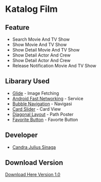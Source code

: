 # Katalog Film

## Feature
* Search Movie And TV Show
* Show Movie And TV Show
* Show Detail Movie And TV Show
* Show Detail Actor And Crew
* Show Detail Actor And Crew
* Release Notification Movie And TV Show


## Libarary Used
* [Glide](https://github.com/bumptech/glide) - Image Fetching
* [Android Fast Networking](https://github.com/amitshekhariitbhu/Fast-Android-Networking) - Service
* [Bubble Navigation](https://github.com/gauravk95/bubble-navigation) - Navigasi
* [Card Slider](https://github.com/Ramotion/cardslider-android) - Card View
* [Diagonal Layout](https://github.com/florent37/DiagonalLayout) - Path Poster
* [Favorite Button](https://github.com/IvBaranov/MaterialFavoriteButton) - Favorte Button

## Developer
* [Candra Julius Sinaga](https://github.com/candrajulius)

## Download Version
[Download Here Version 1.0](https://github.com/candrajulius/Katalog-_Film/releases/tag/v1.0)


